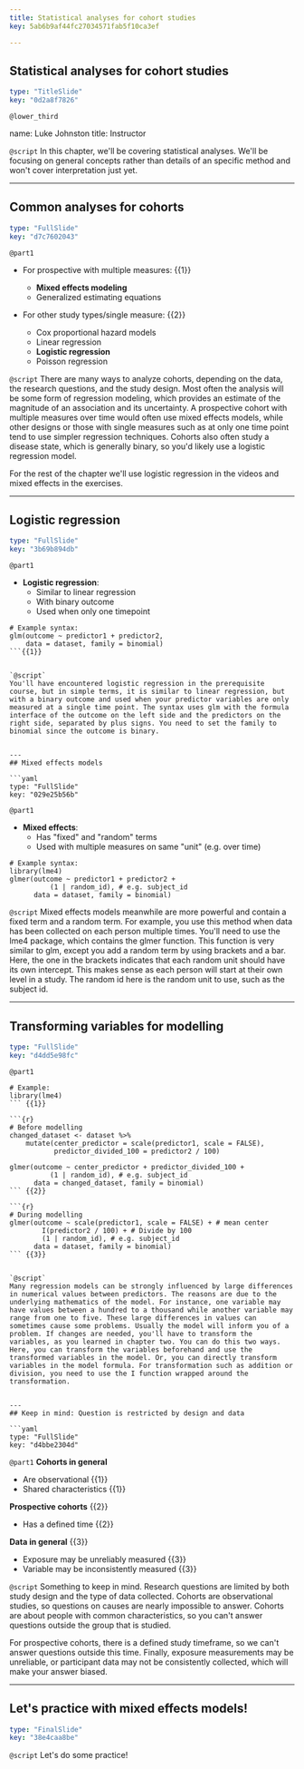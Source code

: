 ```yaml
---
title: Statistical analyses for cohort studies
key: 5ab6b9af44fc27034571fab5f10ca3ef

---
```

## Statistical analyses for cohort studies

```yaml
type: "TitleSlide"
key: "0d2a8f7826"
```

`@lower_third`

name: Luke Johnston
title: Instructor


`@script`
In this chapter, we'll be covering statistical analyses. We'll be focusing on general concepts rather than details of an specific method and won't cover interpretation just yet.


---
## Common analyses for cohorts

```yaml
type: "FullSlide"
key: "d7c7602043"
```

`@part1`
- For prospective with multiple measures: {{1}}
    - **Mixed effects modeling**
    - Generalized estimating equations

- For other study types/single measure: {{2}}
    - Cox proportional hazard models
    - Linear regression
    - **Logistic regression**
    - Poisson regression


`@script`
There are many ways to analyze cohorts, depending on the data, the research questions, and the study design. Most often the analysis will be some form of regression modeling, which provides an estimate of the magnitude of an association and its uncertainty. A prospective cohort with multiple measures over time would often use mixed effects models, while other designs or those with single measures such as at only one time point tend to use simpler regression techniques. Cohorts also often study a disease state, which is generally binary, so you'd likely use a logistic regression model.

For the rest of the chapter we'll use logistic regression in the videos and mixed effects in the exercises.


---
## Logistic regression

```yaml
type: "FullSlide"
key: "3b69b894db"
```

`@part1`
- **Logistic regression**: 
    - Similar to linear regression
    - With binary outcome 
    - Used when only one timepoint

```{r}
# Example syntax:
glm(outcome ~ predictor1 + predictor2, 
    data = dataset, family = binomial)
```{{1}}


`@script`
You'll have encountered logistic regression in the prerequisite course, but in simple terms, it is similar to linear regression, but with a binary outcome and used when your predictor variables are only measured at a single time point. The syntax uses glm with the formula interface of the outcome on the left side and the predictors on the right side, separated by plus signs. You need to set the family to binomial since the outcome is binary.


---
## Mixed effects models

```yaml
type: "FullSlide"
key: "029e25b56b"
```

`@part1`
- **Mixed effects**: 
    - Has "fixed" and "random" terms
    - Used with multiple measures on same "unit" (e.g. over time)

```{r}
# Example syntax:
library(lme4)
glmer(outcome ~ predictor1 + predictor2 + 
          (1 | random_id), # e.g. subject_id
      data = dataset, family = binomial)
```


`@script`
Mixed effects models meanwhile are more powerful and contain a fixed term and a random term. For example, you use this method when data has been collected on each person multiple times. You'll need to use the lme4 package, which contains the glmer function. This function is very similar to glm, except you add a random term by using brackets and a bar. Here, the one in the brackets indicates that each random unit should have its own intercept. This makes sense as each person will start at their own level in a study. The random id here is the random unit to use, such as the subject id.


---
## Transforming variables for modelling

```yaml
type: "FullSlide"
key: "d4dd5e98fc"
```

`@part1`
```{r}
# Example:
library(lme4)
``` {{1}}

```{r}
# Before modelling
changed_dataset <- dataset %>% 
    mutate(center_predictor = scale(predictor1, scale = FALSE),
           predictor_divided_100 = predictor2 / 100)

glmer(outcome ~ center_predictor + predictor_divided_100 + 
          (1 | random_id), # e.g. subject_id
      data = changed_dataset, family = binomial)
``` {{2}}

```{r}
# During modelling
glmer(outcome ~ scale(predictor1, scale = FALSE) + # mean center
        I(predictor2 / 100) + # Divide by 100
        (1 | random_id), # e.g. subject_id
      data = dataset, family = binomial)
``` {{3}}


`@script`
Many regression models can be strongly influenced by large differences in numerical values between predictors. The reasons are due to the underlying mathematics of the model. For instance, one variable may have values between a hundred to a thousand while another variable may range from one to five. These large differences in values can sometimes cause some problems. Usually the model will inform you of a problem. If changes are needed, you'll have to transform the variables, as you learned in chapter two. You can do this two ways. Here, you can transform the variables beforehand and use the transformed variables in the model. Or, you can directly transform variables in the model formula. For transformation such as addition or division, you need to use the I function wrapped around the transformation.


---
## Keep in mind: Question is restricted by design and data

```yaml
type: "FullSlide"
key: "d4bbe2304d"
```

`@part1`
**Cohorts in general**
- Are observational {{1}}
- Shared characteristics {{1}}

**Prospective cohorts** {{2}}
- Has a defined time {{2}}

**Data in general** {{3}}
- Exposure may be unreliably measured {{3}}
- Variable may be inconsistently measured {{3}}


`@script`
Something to keep in mind. Research questions are limited by both study design and the type of data collected. Cohorts are observational studies, so questions on causes are nearly impossible to answer. Cohorts are about people with common characteristics, so you can't answer questions outside the group that is studied. 

For prospective cohorts, there is a defined study timeframe, so we can't answer questions outside this time. Finally, exposure measurements may be unreliable, or participant data may not be consistently collected, which will make your answer biased.


---
## Let's practice with mixed effects models!

```yaml
type: "FinalSlide"
key: "38e4caa8be"
```

`@script`
Let's do some practice!


